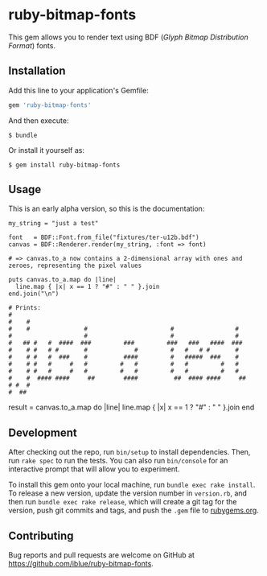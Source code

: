 # ruby-bitmap-fonts

This gem allows you to render text using BDF (<i>Glyph
Bitmap Distribution Format</i>) fonts.

## Installation

Add this line to your application's Gemfile:

```ruby
gem 'ruby-bitmap-fonts'
```

And then execute:

    $ bundle

Or install it yourself as:

    $ gem install ruby-bitmap-fonts

## Usage

This is an early alpha version, so this is the documentation:

```
my_string = "just a test"

font   = BDF::Font.from_file("fixtures/ter-u12b.bdf")
canvas = BDF::Renderer.render(my_string, :font => font)

# => canvas.to_a now contains a 2-dimensional array with ones and
zeroes, representing the pixel values

puts canvas.to_a.map do |line|
  line.map { |x| x == 1 ? "#" : " " }.join
end.join("\n")

# Prints:
#
#    #
#    #               #                       #                 #
#                    #                       #                 #
#   ## #   #  ####  ###         ###         ###   ###   ####  ###
#    # #   # #       #             #         #   #   # #       #
#    # #   #  ###    #          ####         #   #####  ###    #
#    # #   #     #   #         #   #         #   #         #   #
#    # #   #     #   #         #   #         #   #         #   #
#    #  #### ####     ##        ####          ##  #### ####     ##
# #  #
#  ##

```


result = canvas.to_a.map do |line|
  line.map { |x| x == 1 ? "#" : " " }.join
end


## Development

After checking out the repo, run `bin/setup` to install dependencies.
Then, run `rake spec` to run the tests. You can also run `bin/console`
for an interactive prompt that will allow you to experiment.

To install this gem onto your local machine, run `bundle exec rake
install`. To release a new version, update the version number in
`version.rb`, and then run `bundle exec rake release`, which will create
a git tag for the version, push git commits and tags, and push the
`.gem` file to [rubygems.org](https://rubygems.org).

## Contributing

Bug reports and pull requests are welcome on GitHub at
https://github.com/iblue/ruby-bitmap-fonts.

